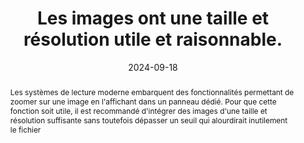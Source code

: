 ---
title: Les images ont une taille et résolution utile et raisonnable.
abstract: Les systèmes de lecture moderne embarquent des fonctionnalités permettant de zoomer sur une image en l'affichant dans un panneau dédié. Pour que cette fonction soit utile, il est recommandé d'intégrer des images d'une taille et résolution suffisante sans toutefois dépasser un seuil qui alourdirait inutilement le fichier
categories: 
    - "Images et médias"
agrege: O4114-E025
opquast: '4 114'
indiceebook: '25'
description: "Règle n° 025"
before: "024"
weight: "025"
after: "026"
actif: '0'
layout: rules
date: 2024-09-18
tags: 
    - "Accessibilité"
    - "Lisibilité"
    - "Écoconception"
objectif: 
    - "Diminuer la quantité de données à télécharger."
    - "Améliorer la vitesse d’affichage de la page."
    - "Diminuer l'impact énergétique lié à la lecture numérique."
    - "Offrir de la flexibilité pour la consultation des images"
Meo: 
    - "Si il n'existe pas de raison de conserver une image de plus grande définition que son affichage, fournir, des versions spécifiques de celles-ci et non les images originales redimensionnées via leurs attributs HTML ou leurs propriétés CSS."
Controle: 
    - ""
epubcheck: false
ace: false
humancheck: true
ReadiumGoToolkit: 
Source: 
    - "Opquast"
Referentiel: 
    - ""
steps: 
    - "Projet éditorial"
    - "Production numérique"
comment: peut on convenir d'une taille d'image à embarquer de façon à ce que le RS puisse zoomer&nbsp;? 
---